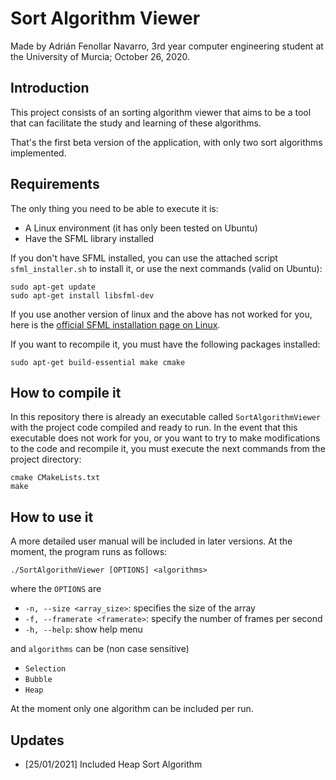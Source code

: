 # Sort Algorithm Viewer

Made by Adrián Fenollar Navarro, 3rd year computer engineering student
at the University of Murcia; October 26, 2020.

## Introduction
This project consists of an sorting algorithm viewer that aims to be
a tool that can facilitate the study and learning of these algorithms.

That's the first beta version of the application, with only two sort algorithms implemented.

## Requirements

The only thing you need to be able to execute it is:

- A Linux environment (it has only been tested on Ubuntu)
- Have the SFML library installed

If you don't have SFML installed, you can use the attached script `sfml_installer.sh`
 to install it, or use the next commands (valid on Ubuntu):
```
sudo apt-get update
sudo apt-get install libsfml-dev
```
If you use another version of linux and the above has not worked for you, 
here is the [official SFML installation page on Linux](https://www.sfml-dev.org/tutorials/2.5/start-linux.php).

If you want to recompile it, you must have the following packages installed:

```
sudo apt-get build-essential make cmake
```

## How to compile it

In this repository there is already an executable called `SortAlgorithmViewer` with the 
project code compiled and ready to run. In the event that this executable does not 
work for you, or you want to try to make modifications to the code and recompile it, 
you must execute the next commands from the project directory:

```
cmake CMakeLists.txt
make
```

## How to use it

A more detailed user manual will be included in later versions. At the moment, the 
program runs as follows:

```
./SortAlgorithmViewer [OPTIONS] <algorithms>
```

where the `OPTIONS` are

- `-n, --size <array_size>`: specifies the size of the array
- `-f, --framerate <framerate>`: specify the number of frames per second
- `-h, --help`: show help menu

and `algorithms` can be (non case sensitive)

- `Selection`
- `Bubble`
- `Heap`

At the moment only one algorithm can be included per run.

## Updates

- [25/01/2021] Included Heap Sort Algorithm

